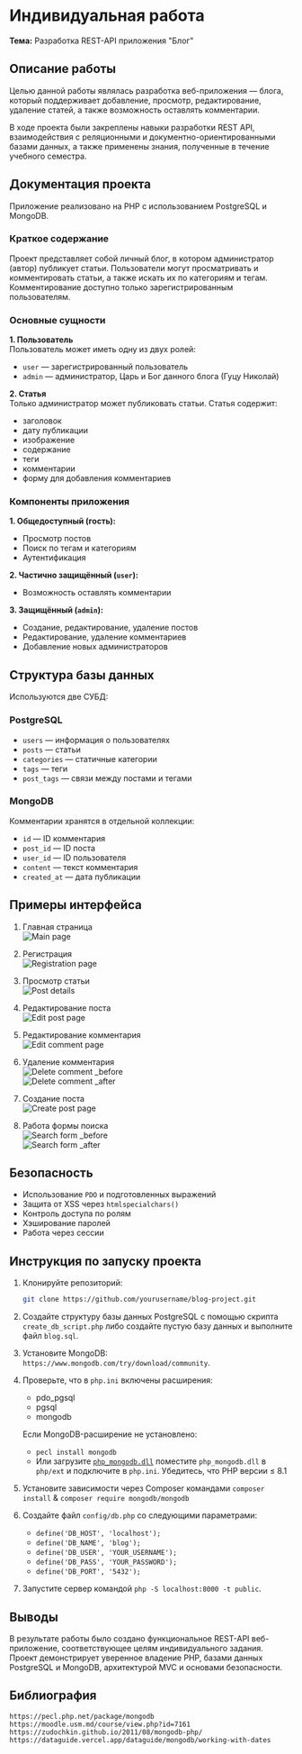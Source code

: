 # Индивидуальная работа  

**Тема:** Разработка REST-API приложения "Блог"

## Описание работы

Целью данной работы являлась разработка веб-приложения — блога, который поддерживает добавление, просмотр, редактирование, удаление статей, а также возможность оставлять комментарии.

В ходе проекта были закреплены навыки разработки REST API, взаимодействия с реляционными и документно-ориентированными базами данных, а также применены знания, полученные в течение учебного семестра.

## Документация проекта

Приложение реализовано на PHP с использованием PostgreSQL и MongoDB.

### Краткое содержание

Проект представляет собой личный блог, в котором администратор (автор) публикует статьи. Пользователи могут просматривать и комментировать статьи, а также искать их по категориям и тегам. Комментирование доступно только зарегистрированным пользователям.

### Основные сущности

**1. Пользователь**  
Пользователь может иметь одну из двух ролей:

- `user` — зарегистрированный пользователь
- `admin` — администратор, Царь и Бог данного блога (Гуцу Николай)

**2. Статья**  
Только администратор может публиковать статьи. Статья содержит:

- заголовок
- дату публикации
- изображение
- содержание
- теги
- комментарии
- форму для добавления комментариев

### Компоненты приложения

**1. Общедоступный (гость):**

- Просмотр постов
- Поиск по тегам и категориям
- Аутентификация

**2. Частично защищённый (`user`):**

- Возможность оставлять комментарии

**3. Защищённый (`admin`):**

- Создание, редактирование, удаление постов
- Редактирование, удаление комментариев
- Добавление новых администраторов

## Структура базы данных

Используются две СУБД:

### PostgreSQL

- `users` — информация о пользователях
- `posts` — статьи
- `categories` — статичные категории
- `tags` — теги
- `post_tags` — связи между постами и тегами

### MongoDB

Комментарии хранятся в отдельной коллекции:

- `id` — ID комментария
- `post_id` — ID поста
- `user_id` — ID пользователя
- `content` — текст комментария
- `created_at` — дата публикации

## Примеры интерфейса

1. Главная страница  
   ![Main page](images/main_page.png)

2. Регистрация  
   ![Registration page](images/registration_page.png)

3. Просмотр статьи  
   ![Post details](images/post_details.png)

4. Редактирование поста  
   ![Edit post page](images/edit_post_page.png)

5. Редактирование комментария  
   ![Edit comment page](images/edit_comment_page.png)

6. Удаление комментария  
   ![Delete comment _before](images/delete_comment_before.png)  
   ![Delete comment _after](images/delete_comment_after.png)

7. Создание поста  
   ![Create post page](images/create_post_page.png)

8. Работа формы поиска  
   ![Search form _before](images/search_form_before.png)  
   ![Search form _after](images/search_form_after.png)

## Безопасность

- Использование `PDO` и подготовленных выражений
- Защита от XSS через `htmlspecialchars()`
- Контроль доступа по ролям
- Хэширование паролей
- Работа через сессии

## Инструкция по запуску проекта

1. Клонируйте репозиторий:

   ```bash
   git clone https://github.com/yourusername/blog-project.git
    ```

2. Создайте структуру базы данных PostgreSQL с помощью скрипта `create_db_script.php` либо создайте пустую базу данных и  выполните файл `blog.sql`.
3. Установите MongoDB: `https://www.mongodb.com/try/download/community`.
4. Проверьте, что в `php.ini` включены расширения:
    - pdo_pgsql
    - pgsql
    - mongodb
  
   Если MongoDB-расширение не установлено:
    - `pecl install mongodb`
    - Или загрузите [`php_mongodb.dll`](https://windows.php.net/downloads/pecl/releases/mongodb/1.13.0/) поместите `php_mongodb.dll` в `php/ext` и подключите в `php.ini`. Убедитесь, что PHP версии ≤ 8.1
5. Установите зависимости через Composer командами `composer install` & `composer require mongodb/mongodb`
6. Создайте файл `config/db.php` со следующими параметрами:
    - `define('DB_HOST', 'localhost');`
    - `define('DB_NAME', 'blog');`
    - `define('DB_USER', 'YOUR_USERNAME');`
    - `define('DB_PASS', 'YOUR_PASSWORD');`
    - `define('DB_PORT', '5432');`
7. Запустите сервер командой `php -S localhost:8000 -t public`.

## Выводы

В результате работы было создано функциональное REST-API веб-приложение, соответствующее целям индивидуального задания. Проект демонстрирует уверенное владение PHP, базами данных PostgreSQL и MongoDB, архитектурой MVC и основами безопасности.

## Библиография

`https://pecl.php.net/package/mongodb`
`https://moodle.usm.md/course/view.php?id=7161`
`https://zudochkin.github.io/2011/08/mongodb-php/`
`https://dataguide.vercel.app/dataguide/mongodb/working-with-dates`
